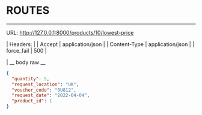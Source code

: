 # ROUTES
---
URL: http://127.0.0.1:8000/products/10/lowest-price

| Headers: | 
| Accept | application/json |
| Content-Type | application/json |
| force_fail | 500 |

| __ body raw __
```json
{
  "quantity": 5,
  "request_location": "UK",
  "voucher_code": "0U812",
  "request_date": "2022-04-04",
  "product_id": 1
}
```
